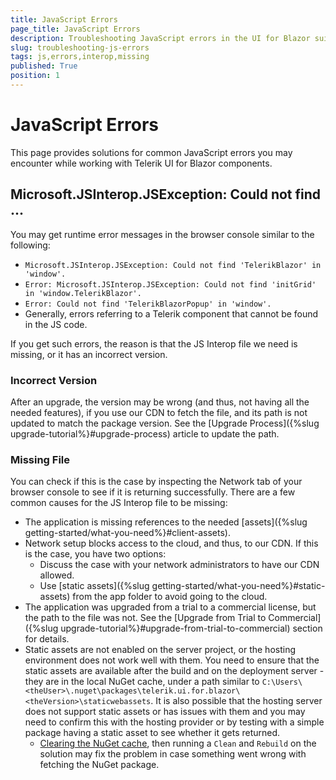 ```yaml
---
title: JavaScript Errors
page_title: JavaScript Errors
description: Troubleshooting JavaScript errors in the UI for Blazor suite
slug: troubleshooting-js-errors
tags: js,errors,interop,missing
published: True
position: 1
---
```


# JavaScript Errors

This page provides solutions for common JavaScript errors you may encounter while working with Telerik UI for Blazor components.

## Microsoft.JSInterop.JSException: Could not find ...

You may get runtime error messages in the browser console similar to the following:

* `Microsoft.JSInterop.JSException: Could not find 'TelerikBlazor' in 'window'.`
* `Error: Microsoft.JSInterop.JSException: Could not find 'initGrid' in 'window.TelerikBlazor'.`
* `Error: Could not find 'TelerikBlazorPopup' in 'window'.`
* Generally, errors referring to a Telerik component that cannot be found in the JS code.

If you get such errors, the reason is that the JS Interop file we need is missing, or it has an incorrect version.

### Incorrect Version

After an upgrade, the version may be wrong (and thus, not having all the needed features), if you use our CDN to fetch the file, and its path is not updated to match the package version. See the [Upgrade Process]({%slug upgrade-tutorial%}#upgrade-process) article to update the path.

### Missing File

You can check if this is the case by inspecting the Network tab of your browser console to see if it is returning successfully. There are a few common causes for the JS Interop file to be missing:

* The application is missing references to the needed [assets]({%slug getting-started/what-you-need%}#client-assets).
* Network setup blocks access to the cloud, and thus, to our CDN. If this is the case, you have two options:
    * Discuss the case with your network administrators to have our CDN allowed.
    * Use [static assets]({%slug getting-started/what-you-need%}#static-assets) from the app folder to avoid going to the cloud.
* The application was upgraded from a trial to a commercial license, but the path to the file was not. See the [Upgrade from Trial to Commercial]({%slug upgrade-tutorial%}#upgrade-from-trial-to-commercial) section for details.
* Static assets are not enabled on the server project, or the hosting environment does not work well with them. You need to ensure that the static assets are available after the build and on the deployment server - they are in the local NuGet cache, under a path similar to `C:\Users\<theUser>\.nuget\packages\telerik.ui.for.blazor\<theVersion>\staticwebassets`. It is also possible that the hosting server does not support static assets or has issues with them and you may need to confirm this with the hosting provider or by testing with a simple package having a static asset to see whether it gets returned.
    * [Clearing the NuGet cache](https://docs.microsoft.com/en-us/nuget/consume-packages/managing-the-global-packages-and-cache-folders#clearing-local-folders), then running a `Clean` and `Rebuild` on the solution may fix the problem in case something went wrong with fetching the NuGet package.
